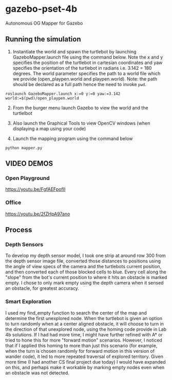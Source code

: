 # gazebo-pset-4b
Autonomous OG Mapper for Gazebo



## Running the simulation

1. Instantiate the world and spawn the turtlebot by launching GazeboMapper.launch file using the command below. Note the x and y specifies the position of the turtlebot in cartesian coordinates and yaw specifies the orientation of the turtlebot in radians i.e. 3.142 = 180 degrees. The world parameter specifies the path to a world file which we provide (open_playpen.world and playpen.world). Note: the path should be declared as a full path hence the need to invoke `pwd`.

`roslaunch GazeboMapper.launch x:=0 y:=0 yaw:=3.142 world:=$(pwd)/open_playpen.world`

2. From the burger menu launch Gazebo to view the world and the turtlelbot

3. Also launch the Graphical Tools to view OpenCV windows (when displaying a map using your code)

4. Launch the mapping program using the command below

`python mapper.py`

## VIDEO DEMOS

### Open Playground
https://youtu.be/FgfAEFpofII

### Office
https://youtu.be/2fZHpA97ano



## Process

### Depth Sensors

To develop my depth sensor model, I took one strip at around row 300 from the depth sensor image file, converted those distances to positions using the angle of view specs of the camera and the turtlebots current position, and then converted each of those blocked cells to blue. Every cell along the "slope" from the bot's current position to where it hits an obstacle is marked empty. I chose to only mark empty using the depth camera when it sensed an obstacle, for greatest accuracy.

### Smart Exploration

I used my find_empty function to search the center of the map and determine the first unexplored node. When the turtlebot is given an option to turn randomly when at a center aligned obstacle, it will choose to turn in the direction of that unexplored node, using the homing code provide in Lab 4b solutions. If I had had more time, I might have further refined with A* or tried to hone this for more "forward motion" scenarios. However, I noticed that if I applied this homing to more than just this scenario (for example, when the turn is chosen randomly for forward motion in this version of wander code), it led to more repeated traversal of explored territory. Given more time (I had another CS final project due today) I would have expanded on this, and perhaps make it workable by marking empty nodes even when an obstacle was not detected.
